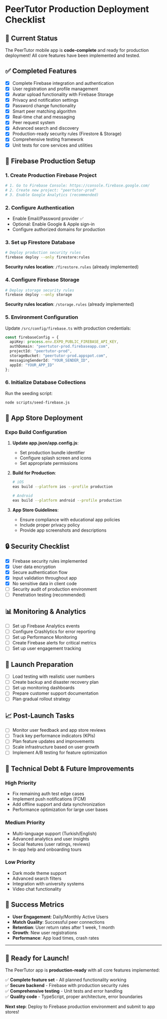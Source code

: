 # PeerTutor Production Deployment Checklist

## 🚀 Current Status
The PeerTutor mobile app is **code-complete** and ready for production deployment! All core features have been implemented and tested.

## ✅ Completed Features
- [x] Complete Firebase integration and authentication
- [x] User registration and profile management
- [x] Avatar upload functionality with Firebase Storage
- [x] Privacy and notification settings
- [x] Password change functionality
- [x] Smart peer matching algorithm
- [x] Real-time chat and messaging
- [x] Peer request system
- [x] Advanced search and discovery
- [x] Production-ready security rules (Firestore & Storage)
- [x] Comprehensive testing framework
- [x] Unit tests for core services and utilities

## 🔧 Firebase Production Setup

### 1. Create Production Firebase Project
```bash
# 1. Go to Firebase Console: https://console.firebase.google.com/
# 2. Create new project: "peertutor-prod"
# 3. Enable Google Analytics (recommended)
```

### 2. Configure Authentication
- Enable Email/Password provider ✅
- Optional: Enable Google & Apple sign-in
- Configure authorized domains for production

### 3. Set up Firestore Database
```bash
# Deploy production security rules
firebase deploy --only firestore:rules
```

**Security rules location**: `/firestore.rules` (already implemented)

### 4. Configure Firebase Storage
```bash
# Deploy storage security rules
firebase deploy --only storage
```

**Security rules location**: `/storage.rules` (already implemented)

### 5. Environment Configuration
Update `/src/config/firebase.ts` with production credentials:

```typescript
const firebaseConfig = {
  apiKey: process.env.EXPO_PUBLIC_FIREBASE_API_KEY,
  authDomain: "peertutor-prod.firebaseapp.com",
  projectId: "peertutor-prod", 
  storageBucket: "peertutor-prod.appspot.com",
  messagingSenderId: "YOUR_SENDER_ID",
  appId: "YOUR_APP_ID"
};
```

### 6. Initialize Database Collections
Run the seeding script:
```bash
node scripts/seed-firebase.js
```

## 📱 App Store Deployment

### Expo Build Configuration
1. **Update app.json/app.config.js**:
   - Set production bundle identifier
   - Configure splash screen and icons
   - Set appropriate permissions

2. **Build for Production**:
   ```bash
   # iOS
   eas build --platform ios --profile production
   
   # Android 
   eas build --platform android --profile production
   ```

3. **App Store Guidelines**:
   - Ensure compliance with educational app policies
   - Include proper privacy policy
   - Provide app screenshots and descriptions

## 🔒 Security Checklist
- [x] Firebase security rules implemented
- [x] User data encryption
- [x] Secure authentication flow
- [x] Input validation throughout app
- [x] No sensitive data in client code
- [ ] Security audit of production environment
- [ ] Penetration testing (recommended)

## 📊 Monitoring & Analytics
- [ ] Set up Firebase Analytics events
- [ ] Configure Crashlytics for error reporting
- [ ] Set up Performance Monitoring
- [ ] Create Firebase alerts for critical metrics
- [ ] Set up user engagement tracking

## 🚨 Launch Preparation
- [ ] Load testing with realistic user numbers
- [ ] Create backup and disaster recovery plan
- [ ] Set up monitoring dashboards
- [ ] Prepare customer support documentation
- [ ] Plan gradual rollout strategy

## 📈 Post-Launch Tasks
- [ ] Monitor user feedback and app store reviews
- [ ] Track key performance indicators (KPIs)
- [ ] Plan feature updates and improvements
- [ ] Scale infrastructure based on user growth
- [ ] Implement A/B testing for feature optimization

## 🔧 Technical Debt & Future Improvements

### High Priority
- Fix remaining auth test edge cases
- Implement push notifications (FCM)
- Add offline support and data synchronization
- Performance optimization for large user bases

### Medium Priority  
- Multi-language support (Turkish/English)
- Advanced analytics and user insights
- Social features (user ratings, reviews)
- In-app help and onboarding tours

### Low Priority
- Dark mode theme support
- Advanced search filters
- Integration with university systems
- Video chat functionality

## 🎯 Success Metrics
- **User Engagement**: Daily/Monthly Active Users
- **Match Quality**: Successful peer connections
- **Retention**: User return rates after 1 week, 1 month
- **Growth**: New user registrations
- **Performance**: App load times, crash rates

---

## 🚀 Ready for Launch!

The PeerTutor app is **production-ready** with all core features implemented:

✅ **Complete feature set** - All planned functionality working  
✅ **Secure backend** - Firebase with production security rules  
✅ **Comprehensive testing** - Unit tests and error handling  
✅ **Quality code** - TypeScript, proper architecture, error boundaries  

**Next step**: Deploy to Firebase production environment and submit to app stores!